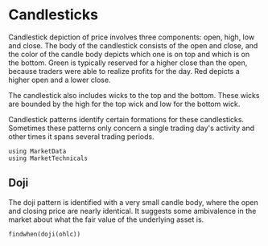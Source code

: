 # Candlesticks

Candlestick depiction of price involves three components:
open, high, low and close.
The body of the candlestick consists of the open and close,
and the color of the candle body depicts which one is on top and which is
on the bottom. Green is typically reserved for a higher close than the open,
because traders were able to realize profits for the day.
Red depicts a higher open and a lower close.

The candlestick also includes wicks to the top and the bottom.
These wicks are bounded by the high for the top wick and low for
the bottom wick.

Candlestick patterns identify certain formations for these candlesticks.
Sometimes these patterns only concern a single trading day's activity and
other times it spans several trading periods.

```@setup base
using MarketData
using MarketTechnicals
```

## Doji

The doji pattern is identified with a very small candle body,
where the open and closing price are nearly identical.
It suggests some ambivalence in the market
about what the fair value of the underlying asset is.

```@repl base
findwhen(doji(ohlc))
```
